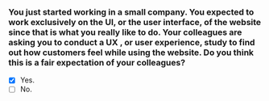 ### You just started working in a small company. You expected to work exclusively on the UI, or the user interface, of the website since that is what you really like to do. Your colleagues are asking you to conduct a UX , or user experience, study to find out how customers feel while using the website. Do you think this is a fair expectation of your colleagues? ​

- [x] Yes.
- [ ] No.
